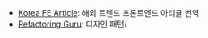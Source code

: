 - [Korea FE Article](https://spicy-lace-142.notion.site/844cd73f347743609129bafc407068fe): 해외 트렌드 프론트엔드 아티클 번역
- [Refactoring Guru](https://refactoring.guru/ko/design-patterns): 디자인 패턴/

